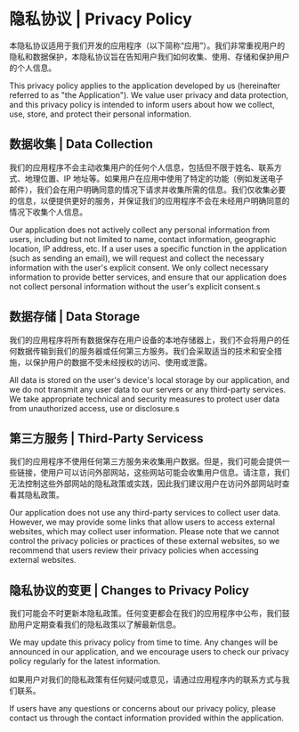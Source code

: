 # 隐私协议 | Privacy Policy

本隐私协议适用于我们开发的应用程序（以下简称“应用”）。我们非常重视用户的隐私和数据保护，本隐私协议旨在告知用户我们如何收集、使用、存储和保护用户的个人信息。

This privacy policy applies to the application developed by us (hereinafter referred to as "the Application"). We value user privacy and data protection, and this privacy policy is intended to inform users about how we collect, use, store, and protect their personal information.

## 数据收集 | Data Collection
我们的应用程序不会主动收集用户的任何个人信息，包括但不限于姓名、联系方式、地理位置、IP 地址等。如果用户在应用中使用了特定的功能（例如发送电子邮件），我们会在用户明确同意的情况下请求并收集所需的信息。我们仅收集必要的信息，以便提供更好的服务，并保证我们的应用程序不会在未经用户明确同意的情况下收集个人信息。

Our application does not actively collect any personal information from users, including but not limited to name, contact information, geographic location, IP address, etc. If a user uses a specific function in the application (such as sending an email), we will request and collect the necessary information with the user's explicit consent. We only collect necessary information to provide better services, and ensure that our application does not collect personal information without the user's explicit consent.s

## 数据存储 | Data Storage
我们的应用程序将所有数据保存在用户设备的本地存储器上，我们不会将用户的任何数据传输到我们的服务器或任何第三方服务。我们会采取适当的技术和安全措施，以保护用户的数据不受未经授权的访问、使用或泄露。

All data is stored on the user's device's local storage by our application, and we do not transmit any user data to our servers or any third-party services. We take appropriate technical and security measures to protect user data from unauthorized access, use or disclosure.s

## 第三方服务 | Third-Party Servicess
我们的应用程序不使用任何第三方服务来收集用户数据。但是，我们可能会提供一些链接，使用户可以访问外部网站，这些网站可能会收集用户信息。请注意，我们无法控制这些外部网站的隐私政策或实践，因此我们建议用户在访问外部网站时查看其隐私政策。

Our application does not use any third-party services to collect user data. However, we may provide some links that allow users to access external websites, which may collect user information. Please note that we cannot control the privacy policies or practices of these external websites, so we recommend that users review their privacy policies when accessing external websites.

## 隐私协议的变更 | Changes to Privacy Policy
我们可能会不时更新本隐私政策。任何变更都会在我们的应用程序中公布，我们鼓励用户定期查看我们的隐私政策以了解最新信息。

We may update this privacy policy from time to time. Any changes will be announced in our application, and we encourage users to check our privacy policy regularly for the latest information.


如果用户对我们的隐私政策有任何疑问或意见，请通过应用程序内的联系方式与我们联系。

If users have any questions or concerns about our privacy policy, please contact us through the contact information provided within the application.
